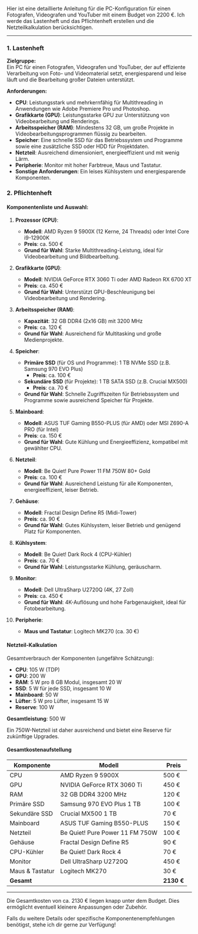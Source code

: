 Hier ist eine detaillierte Anleitung für die PC-Konfiguration für einen Fotografen, Videografen und YouTuber mit einem Budget von 2200 €. Ich werde das Lastenheft und das Pflichtenheft erstellen und die Netzteilkalkulation berücksichtigen.

---

### 1. Lastenheft

**Zielgruppe:**  
Ein PC für einen Fotografen, Videografen und YouTuber, der auf effiziente Verarbeitung von Foto- und Videomaterial setzt, energiesparend und leise läuft und die Bearbeitung großer Dateien unterstützt.

**Anforderungen:**
- **CPU**: Leistungsstark und mehrkernfähig für Multithreading in Anwendungen wie Adobe Premiere Pro und Photoshop.
- **Grafikkarte (GPU)**: Leistungsstarke GPU zur Unterstützung von Videobearbeitung und Renderings.
- **Arbeitsspeicher (RAM)**: Mindestens 32 GB, um große Projekte in Videobearbeitungsprogrammen flüssig zu bearbeiten.
- **Speicher**: Eine schnelle SSD für das Betriebssystem und Programme sowie eine zusätzliche SSD oder HDD für Projektdaten.
- **Netzteil**: Ausreichend dimensioniert, energieeffizient und mit wenig Lärm.
- **Peripherie**: Monitor mit hoher Farbtreue, Maus und Tastatur.
- **Sonstige Anforderungen**: Ein leises Kühlsystem und energiesparende Komponenten.
  
### 2. Pflichtenheft

#### Komponentenliste und Auswahl:

1. **Prozessor (CPU)**:
   - **Modell**: AMD Ryzen 9 5900X (12 Kerne, 24 Threads) oder Intel Core i9-12900K
   - **Preis**: ca. 500 €
   - **Grund für Wahl**: Starke Multithreading-Leistung, ideal für Videobearbeitung und Bildbearbeitung.

2. **Grafikkarte (GPU)**:
   - **Modell**: NVIDIA GeForce RTX 3060 Ti oder AMD Radeon RX 6700 XT
   - **Preis**: ca. 450 €
   - **Grund für Wahl**: Unterstützt GPU-Beschleunigung bei Videobearbeitung und Rendering.

3. **Arbeitsspeicher (RAM)**:
   - **Kapazität**: 32 GB DDR4 (2x16 GB) mit 3200 MHz
   - **Preis**: ca. 120 €
   - **Grund für Wahl**: Ausreichend für Multitasking und große Medienprojekte.

4. **Speicher**:
   - **Primäre SSD** (für OS und Programme): 1 TB NVMe SSD (z.B. Samsung 970 EVO Plus)
     - **Preis**: ca. 100 €
   - **Sekundäre SSD** (für Projekte): 1 TB SATA SSD (z.B. Crucial MX500)
     - **Preis**: ca. 70 €
   - **Grund für Wahl**: Schnelle Zugriffszeiten für Betriebssystem und Programme sowie ausreichend Speicher für Projekte.

5. **Mainboard**:
   - **Modell**: ASUS TUF Gaming B550-PLUS (für AMD) oder MSI Z690-A PRO (für Intel)
   - **Preis**: ca. 150 €
   - **Grund für Wahl**: Gute Kühlung und Energieeffizienz, kompatibel mit gewählter CPU.

6. **Netzteil**:
   - **Modell**: Be Quiet! Pure Power 11 FM 750W 80+ Gold
   - **Preis**: ca. 100 €
   - **Grund für Wahl**: Ausreichend Leistung für alle Komponenten, energieeffizient, leiser Betrieb.

7. **Gehäuse**:
   - **Modell**: Fractal Design Define R5 (Midi-Tower)
   - **Preis**: ca. 90 €
   - **Grund für Wahl**: Gutes Kühlsystem, leiser Betrieb und genügend Platz für Komponenten.

8. **Kühlsystem**:
   - **Modell**: Be Quiet! Dark Rock 4 (CPU-Kühler)
   - **Preis**: ca. 70 €
   - **Grund für Wahl**: Leistungsstarke Kühlung, geräuscharm.

9. **Monitor**:
   - **Modell**: Dell UltraSharp U2720Q (4K, 27 Zoll)
   - **Preis**: ca. 450 €
   - **Grund für Wahl**: 4K-Auflösung und hohe Farbgenauigkeit, ideal für Fotobearbeitung.

10. **Peripherie**:
    - **Maus und Tastatur**: Logitech MK270 (ca. 30 €)

#### Netzteil-Kalkulation

Gesamtverbrauch der Komponenten (ungefähre Schätzung):
- **CPU**: 105 W (TDP)
- **GPU**: 200 W
- **RAM**: 5 W pro 8 GB Modul, insgesamt 20 W
- **SSD**: 5 W für jede SSD, insgesamt 10 W
- **Mainboard**: 50 W
- **Lüfter**: 5 W pro Lüfter, insgesamt 15 W
- **Reserve**: 100 W

**Gesamtleistung**: 500 W

Ein 750W-Netzteil ist daher ausreichend und bietet eine Reserve für zukünftige Upgrades.

#### Gesamtkostenaufstellung

| Komponente       | Modell                           | Preis  |
|------------------|----------------------------------|--------|
| CPU             | AMD Ryzen 9 5900X                | 500 €  |
| GPU             | NVIDIA GeForce RTX 3060 Ti       | 450 €  |
| RAM             | 32 GB DDR4 3200 MHz              | 120 €  |
| Primäre SSD     | Samsung 970 EVO Plus 1 TB        | 100 €  |
| Sekundäre SSD   | Crucial MX500 1 TB               | 70 €   |
| Mainboard       | ASUS TUF Gaming B550-PLUS        | 150 €  |
| Netzteil        | Be Quiet! Pure Power 11 FM 750W  | 100 €  |
| Gehäuse         | Fractal Design Define R5         | 90 €   |
| CPU-Kühler      | Be Quiet! Dark Rock 4            | 70 €   |
| Monitor         | Dell UltraSharp U2720Q           | 450 €  |
| Maus & Tastatur | Logitech MK270                   | 30 €   |
| **Gesamt**      |                                  | **2130 €** |

---

Die Gesamtkosten von ca. 2130 € liegen knapp unter dem Budget. Dies ermöglicht eventuell kleinere Anpassungen oder Zubehör.

Falls du weitere Details oder spezifische Komponentenempfehlungen benötigst, stehe ich dir gerne zur Verfügung!
